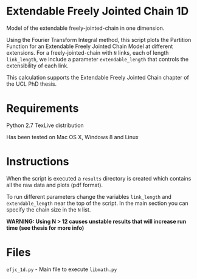 Extendable Freely Jointed Chain 1D
==================================

Model of the extendable freely-jointed-chain in one dimension. 

Using the Fourier Transform Integral method, this script plots the Partition Function for an Extendable Freely Jointed Chain Model at different extensions. For a freely-jointed-chain with `N` links, each of length `link_length`, we include a parameter `extendable_length` that controls the extensibility of each link.

This calculation supports the Extendable Freely Jointed Chain chapter of the UCL PhD thesis.

Requirements
============

Python 2.7
TexLive distribution

Has been tested on Mac OS X, Windows 8 and Linux

Instructions
============

When the script is executed a `results` directory is created which contains all the raw data and plots (pdf format).

To run different parameters change the variables `link_length` and `extendable_length` near the top of the script. In the main section you can specify the chain size in the `N` list. 

**WARNING: Using N > 12 causes unstable results that will increase run time (see thesis for more info)**


Files
=====

`efjc_1d.py` - Main file to execute
`libmath.py`
